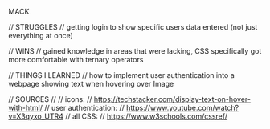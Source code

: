 MACK

// STRUGGLES //
getting login to show specific users data entered (not just everything at once)

// WINS //
gained knowledge in areas that were lacking, CSS specifically
got more comfortable with ternary operators

// THINGS I LEARNED //
how to implement user authentication into a webpage
showing text when hovering over Image


// SOURCES //
// icons: //
https://techstacker.com/display-text-on-hover-with-html/
// user authentication: //
https://www.youtube.com/watch?v=X3qyxo_UTR4
// all CSS: // 
https://www.w3schools.com/cssref/
